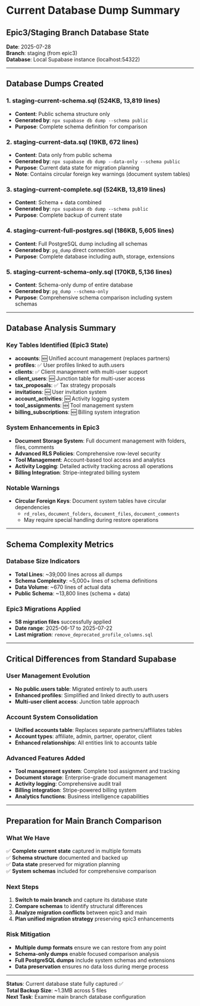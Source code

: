 # Current Database Dump Summary
## Epic3/Staging Branch Database State

**Date**: 2025-07-28  
**Branch**: staging (from epic3)  
**Database**: Local Supabase instance (localhost:54322)

---

## Database Dumps Created

### 1. staging-current-schema.sql (524KB, 13,819 lines)
- **Content**: Public schema structure only
- **Generated by**: `npx supabase db dump --schema public`
- **Purpose**: Complete schema definition for comparison

### 2. staging-current-data.sql (19KB, 672 lines)
- **Content**: Data only from public schema
- **Generated by**: `npx supabase db dump --data-only --schema public`
- **Purpose**: Current data state for migration planning
- **Note**: Contains circular foreign key warnings (document system tables)

### 3. staging-current-complete.sql (524KB, 13,819 lines)
- **Content**: Schema + data combined
- **Generated by**: `npx supabase db dump --schema public`
- **Purpose**: Complete backup of current state

### 4. staging-current-full-postgres.sql (186KB, 5,605 lines)
- **Content**: Full PostgreSQL dump including all schemas
- **Generated by**: `pg_dump` direct connection
- **Purpose**: Complete database including auth, storage, extensions

### 5. staging-current-schema-only.sql (170KB, 5,136 lines)
- **Content**: Schema-only dump of entire database
- **Generated by**: `pg_dump --schema-only`
- **Purpose**: Comprehensive schema comparison including system schemas

---

## Database Analysis Summary

### Key Tables Identified (Epic3 State)
- **accounts**: 🆕 Unified account management (replaces partners)
- **profiles**: ✅ User profiles linked to auth.users
- **clients**: ✅ Client management with multi-user support
- **client_users**: 🆕 Junction table for multi-user access
- **tax_proposals**: ✅ Tax strategy proposals
- **invitations**: 🆕 User invitation system
- **account_activities**: 🆕 Activity logging system
- **tool_assignments**: 🆕 Tool management system
- **billing_subscriptions**: 🆕 Billing system integration

### System Enhancements in Epic3
- **Document Storage System**: Full document management with folders, files, comments
- **Advanced RLS Policies**: Comprehensive row-level security
- **Tool Management**: Account-based tool access and analytics
- **Activity Logging**: Detailed activity tracking across all operations
- **Billing Integration**: Stripe-integrated billing system

### Notable Warnings
- **Circular Foreign Keys**: Document system tables have circular dependencies
  - `rd_roles`, `document_folders`, `document_files`, `document_comments`
  - May require special handling during restore operations

---

## Schema Complexity Metrics

### Database Size Indicators
- **Total Lines**: ~39,000 lines across all dumps
- **Schema Complexity**: ~5,000+ lines of schema definitions
- **Data Volume**: ~670 lines of actual data
- **Public Schema**: ~13,800 lines (schema + data)

### Epic3 Migrations Applied
- **58 migration files** successfully applied
- **Date range**: 2025-06-17 to 2025-07-22
- **Last migration**: `remove_deprecated_profile_columns.sql`

---

## Critical Differences from Standard Supabase

### User Management Evolution
- **No public.users table**: Migrated entirely to auth.users
- **Enhanced profiles**: Simplified and linked directly to auth.users
- **Multi-user client access**: Junction table approach

### Account System Consolidation
- **Unified accounts table**: Replaces separate partners/affiliates tables
- **Account types**: affiliate, admin, partner, operator, client
- **Enhanced relationships**: All entities link to accounts table

### Advanced Features Added
- **Tool management system**: Complete tool assignment and tracking
- **Document storage**: Enterprise-grade document management
- **Activity logging**: Comprehensive audit trail
- **Billing integration**: Stripe-powered billing system
- **Analytics functions**: Business intelligence capabilities

---

## Preparation for Main Branch Comparison

### What We Have
✅ **Complete current state** captured in multiple formats  
✅ **Schema structure** documented and backed up  
✅ **Data state** preserved for migration planning  
✅ **System schemas** included for comprehensive comparison  

### Next Steps
1. **Switch to main branch** and capture its database state
2. **Compare schemas** to identify structural differences
3. **Analyze migration conflicts** between epic3 and main
4. **Plan unified migration strategy** preserving epic3 enhancements

### Risk Mitigation
- **Multiple dump formats** ensure we can restore from any point
- **Schema-only dumps** enable focused comparison analysis
- **Full PostgreSQL dumps** include system schemas and extensions
- **Data preservation** ensures no data loss during merge process

---

**Status**: Current database state fully captured ✅  
**Total Backup Size**: ~1.3MB across 5 files  
**Next Task**: Examine main branch database configuration